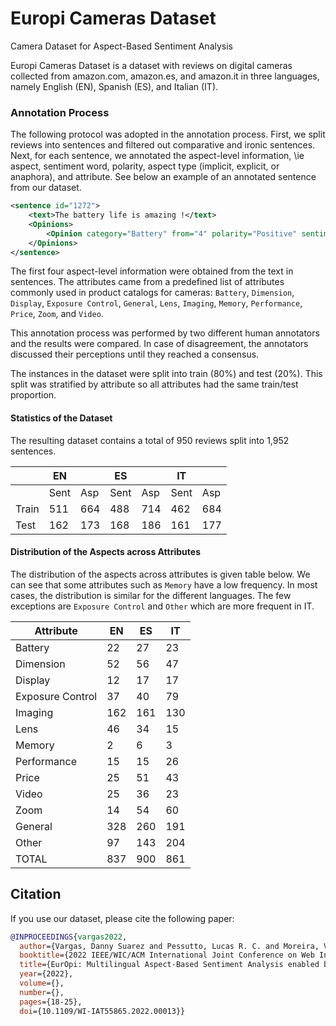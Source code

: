 # Europi Cameras Dataset
Camera Dataset for Aspect-Based Sentiment Analysis

Europi Cameras Dataset is a dataset with reviews on digital cameras collected from amazon.com, amazon.es, and amazon.it in three languages, namely English (EN), Spanish (ES), and Italian (IT).

### Annotation Process

The following protocol was adopted in the annotation process. First, we split reviews into sentences and filtered out comparative and ironic sentences. Next, for each sentence, we annotated the aspect-level information, \ie aspect, sentiment word, polarity, aspect type (implicit, explicit, or anaphora), and attribute. See below an example of an annotated sentence from our dataset. 

```xml
<sentence id="1272">
    <text>The battery life is amazing !</text>
    <Opinions>
        <Opinion category="Battery" from="4" polarity="Positive" sentiment="amazing" target="battery life" to="16" type="explicit" />
    </Opinions>
</sentence>  
```

The first four aspect-level information were obtained from the text in sentences. The attributes came from a predefined list of attributes
commonly used in product catalogs for cameras: `Battery`, `Dimension`, `Display`, `Exposure Control`, `General`, `Lens`, `Imaging`, `Memory`, `Performance`, `Price`, `Zoom`, and `Video`.

This annotation process was performed by two different human annotators and the results were compared. In case of disagreement, the annotators discussed their perceptions until they reached a consensus.

The instances in the dataset were split into train (80\%) and test (20\%). This split was stratified by attribute so all attributes had the same train/test proportion.

#### Statistics of the Dataset
The resulting dataset contains a total of 950 reviews split into 1,952 sentences. 

|        | EN   |     | ES   |     | IT  |     |
|--------|------|-----|------|-----|-----|-----|
|        | Sent | Asp | Sent | Asp |Sent | Asp |
|Train   | 511  | 664 | 488  | 714 | 462 | 684 |
|Test    | 162  | 173 | 168  | 186 | 161 | 177 |

#### Distribution of the Aspects across Attributes
The distribution of the aspects across attributes is given table below. We can see that some attributes such as `Memory` have a low frequency. In most cases, the distribution is similar for the different languages. The few exceptions are `Exposure Control` and `Other` which are more frequent in IT.

| Attribute        | EN  | ES  | IT  |
|------------------|-----|-----|-----|
| Battery          | 22  | 27  | 23  |
| Dimension        | 52  | 56  | 47  |
| Display          | 12  | 17  | 17  |
| Exposure Control | 37  | 40  | 79  |
| Imaging          | 162 | 161 | 130 |
| Lens             | 46  | 34  | 15  |
| Memory           | 2   | 6   | 3   |
| Performance      | 15  | 15  | 26  |
| Price            | 25  | 51  | 43  |
| Video            | 25  | 36  | 23  |
| Zoom             | 14  | 54  | 60  |
| General          | 328 | 260 | 191 |
| Other            | 97  | 143 | 204 |
| TOTAL            | 837 | 900 | 861 |

## Citation

If you use our dataset, please cite the following paper:

```bibtex
@INPROCEEDINGS{vargas2022,
  author={Vargas, Danny Suarez and Pessutto, Lucas R. C. and Moreira, Viviane P. and de Melo, Tiago and Da Silva, Altigran S.},
  booktitle={2022 IEEE/WIC/ACM International Joint Conference on Web Intelligence and Intelligent Agent Technology (WI-IAT)}, 
  title={EurOpi: Multilingual Aspect-Based Sentiment Analysis enabled by a Knowledge Base}, 
  year={2022},
  volume={},
  number={},
  pages={18-25},
  doi={10.1109/WI-IAT55865.2022.00013}}
```
